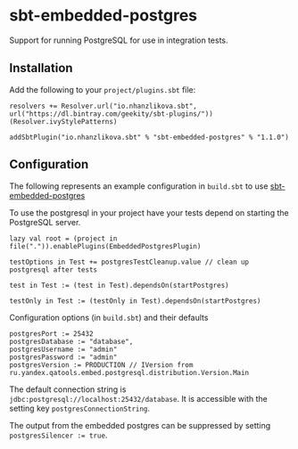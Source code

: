 sbt-embedded-postgres
=====================

Support for running PostgreSQL for use in integration tests.

Installation
------------
Add the following to your `project/plugins.sbt` file:
```
resolvers += Resolver.url("io.nhanzlikova.sbt", url("https://dl.bintray.com/geekity/sbt-plugins/"))(Resolver.ivyStylePatterns)

addSbtPlugin("io.nhanzlikova.sbt" % "sbt-embedded-postgres" % "1.1.0")
```

Configuration
-------------
The following represents an example configuration in `build.sbt` to use [sbt-embedded-postgres](https://github.com/geekity/sbt-embedded-postgres)

To use the postgresql in your project have your tests depend on starting the PostgreSQL server.
```
lazy val root = (project in file(".")).enablePlugins(EmbeddedPostgresPlugin)

testOptions in Test += postgresTestCleanup.value // clean up postgresql after tests

test in Test := (test in Test).dependsOn(startPostgres)

testOnly in Test := (testOnly in Test).dependsOn(startPostgres)
```

Configuration options (in `build.sbt`) and their defaults
```
postgresPort := 25432
postgresDatabase := "database",
postgresUsername := "admin"
postgresPassword := "admin"
postgresVersion := PRODUCTION // IVersion from ru.yandex.qatools.embed.postgresql.distribution.Version.Main
```

The default connection string is `jdbc:postgresql://localhost:25432/database`. It is accessible with the setting key `postgresConnectionString`. 

The output from the embedded postgres can be suppressed by setting `postgresSilencer := true`.
